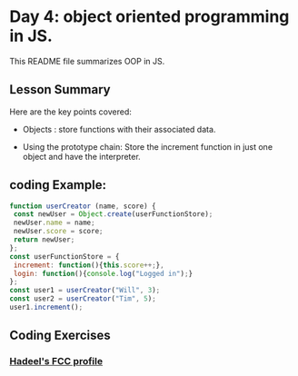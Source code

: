 # Day 4: object oriented programming in JS.

This README file summarizes OOP in JS. 

## Lesson Summary
Here are the key points covered:

- Objects : store functions with their associated data.

- Using the prototype chain: Store the increment function in just one object and have the interpreter.

## coding Example: 

```javascript
function userCreator (name, score) {
 const newUser = Object.create(userFunctionStore);
 newUser.name = name;
 newUser.score = score;
 return newUser;
};
const userFunctionStore = {
 increment: function(){this.score++;},
 login: function(){console.log("Logged in");}
};
const user1 = userCreator("Will", 3);
const user2 = userCreator("Tim", 5);
user1.increment();

```

## Coding Exercises

### [Hadeel's FCC profile](https://www.freecodecamp.org/Hadeel_Q)


